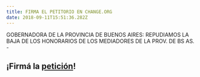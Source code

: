 ```yaml
---
title: FIRMA EL PETITORIO EN CHANGE.ORG
date: 2018-09-11T15:51:36.282Z
---
```

GOBERNADORA DE LA PROVINCIA DE BUENOS AIRES: REPUDIAMOS LA BAJA DE LOS HONORARIOS DE LOS MEDIADORES DE LA PROV. DE BS AS. - 

## ¡Firmá la [**petición**](https://chn.ge/2LPCdid)**!**
